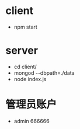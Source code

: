 # client
- npm start

# server
- cd client/
- mongod --dbpath=./data
- node index.js

# 管理员账户
- admin 666666
